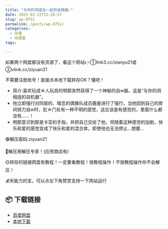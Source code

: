 ```yaml
---
title: "与你的洞连在一起的自微器~"
date: 2025-03-22T15:26:57
slug: wp-8751
permalink: /posts/wp-8751/
categories:
  - 动漫
  - 动漫盖
tags:

---
```


如果两个网盘都没有资源了，看这个网站👉①link3.cc/xianyu21或②vlink.cc/ziyuan21

不需要注册账号！直接点本地下载转存OK？懂吧！

*   简介:喜欢玩成☆人玩具的明那突然获得了一个神秘的自w器。这是“与你的洞相连的自机器”。
*   他立即强行对同居的、暗恋的偶像队成员鹿屋进行了强行，当他回到自己的房间努力自w时，肛☆门处有一种不明的感觉，这应该是有感觉的，里面什么都没有……！
*   明那意识到那是卡亚的手指，并把自己交给了他，但随着这种感觉的加剧，快乐和爱的感觉变成了快乐和爱的混合体，即使他也无法停止…想要…

🟢解压密码:ziyuan21

🔵解压用解压专家！(应用商店有)

🟡转存的链接网盘有教程！一定要看教程！按教程操作！不按教程操作你不会解压！

💰🈶能力的宝，可以点左下角赞赏支持一下网站运行

## 📦 下载链接
- [百度网盘](https://blziyuan21.com/pay-download/8751?key=5bc596651b&down_id=0)
- [本地下载](https://blziyuan21.com/pay-download/8751?key=5bc596651b&down_id=1)

